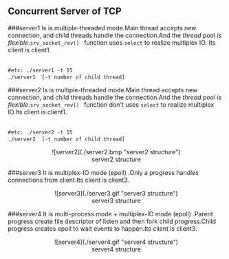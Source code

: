 Concurrent Server of TCP
---

###server1
Is is multiple-threaded mode.Main thread accepts new connection, and child threads handle the connection.And the *thread pool is flexible*.`srv_socket_rev() ` function uses `select` to  realize multiplex IO. Its client is client1.

```shell

#etc: ./server1 -t 15 
./server1  [-t number of child thread]

```

###server2
Is is multiple-threaded mode.Main thread accepts new connection, and child threads handle the connection.And the *thread pool is flexible*.`srv_socket_rev() ` function don't uses `select` to  realize multiplex IO.Its client is client1.

```shell

#etc: ./server2 -t 15 
./server2  [-t number of child thread]

```
<center>![server2](./server2.bmp "server2 structure")</center>

<center>server2 structure </center>

###server3
It is multiplex-IO mode (epoll) .Only a progress handles connections from client.Its client is client3.

<center>![server3](./server3.gif "server3 structure")</center>

<center>server3 structure </center>

###server4
It is multi-process mode + multiplex-IO mode (epoll) .Parent progress create file descriptor of listen and then fork child progress.Child progress creates epoll to wait events to happen.Its client is client3.

<center>![server4](./server4.gif "server4 structure")</center>

<center>server4 structure </center>